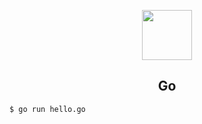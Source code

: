 <p align="center">
  <img src="http://www.fileedge.com/wp-content/uploads/2017/06/go.png" width="80" />
</p>

<h2 align="center">Go</h2>

```
$ go run hello.go
```
